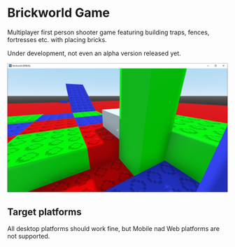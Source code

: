 # Brickworld Game

Multiplayer first person shooter game featuring building traps, fences, fortresses etc. with placing bricks.

Under development, not even an alpha version released yet.

![Game Screenshot](media/screenshot.png)

## Target platforms

All desktop platforms should work fine, but Mobile nad Web platforms are not supported.
